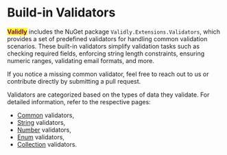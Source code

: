 # Build-in Validators

<mark style="color:purple;">**Validly**</mark> includes the NuGet package `Validly.Extensions.Validators`, which provides a set of predefined validators for handling common validation scenarios. These built-in validators simplify validation tasks such as checking required fields, enforcing string length constraints, ensuring numeric ranges, validating email formats, and more.

If you notice a missing common validator, feel free to reach out to us or contribute directly by submitting a pull request.

Validators are categorized based on the types of data they validate. For detailed information, refer to the respective pages:

* [Common](common.md) validators,
* [String](strings.md) validators,
* [Number](numbers.md) validators,
* [Enum](enums.md) validators,
* [Collection](collections.md) validators.
